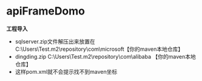 # apiFrameDomo

**工程导入**
 - sqlserver.zip文件解压出来放置在 C:\Users\Test\.m2\repository\com\microsoft【你的maven本地仓库】
 - dingding.zip C:\Users\Test\.m2\repository\com\alibaba 【你的maven本地仓库】
 - 这样pom.xml就不会提示找不到maven坐标